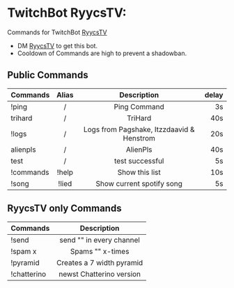 # TwitchBot RyycsTV:

Commands for TwitchBot [RyycsTV](https://www.twitch.tv/ryycstv)

* DM [RyycsTV](https://www.twitch.tv/ryycstv) to get this bot.
* Cooldown of Commands are high to prevent a shadowban.

## Public Commands

| Commands | Alias | Description | delay |
|----------|:-----:|:-----------:|------:|
|!ping     |/      |Ping Command |3s     |
|trihard   |/      |TriHard      |40s    |
|!logs     |/      |Logs from Pagshake, Itzzdaavid & Henstrom |20s     |
|alienpls  |/      |AlienPls     |40s    |
|test      |/      |test successful|5s   |
|!commands |!help  |Show this list|10s   |
|!song     |!lied  |Show current spotify song|5s   |

## RyycsTV only Commands

| Commands | Description |
|----------|:-----------:|
|!send <word> |send "<word>" in every channel  |
|!spam x <word> |Spams "<word>" x-times  |
|!pyramid       |Creates a 7 width <emote> pyramid  |
|!chatterino |newst Chatterino version  |
